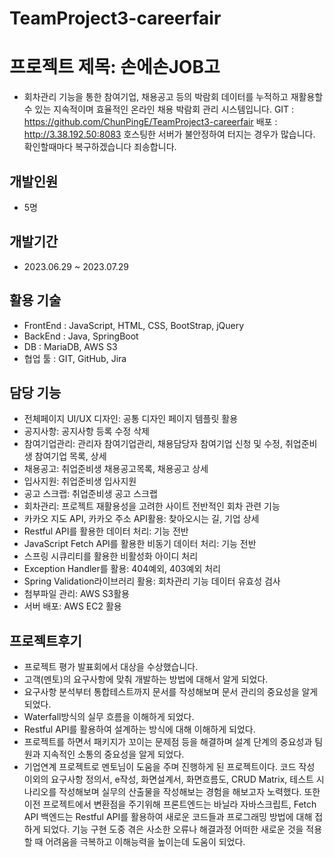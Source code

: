 # TeamProject3-careerfair

# 프로젝트 제목: 손에손JOB고
- 회차관리 기능을 통한 참여기업, 채용공고 등의 박람회 데이터를 누적하고 재활용할 수 있는 지속적이며 효율적인 온라인 채용 박람회 관리 시스템입니다.
  GIT  : https://github.com/ChunPingE/TeamProject3-careerfair
  배포 : http://3.38.192.50:8083
  호스팅한 서버가 불안정하여 터지는 경우가 많습니다. 확인할때마다 복구하겠습니다 죄송합니다.

## 개발인원
- 5명
  
## 개발기간
- 2023.06.29 ~ 2023.07.29

## 활용 기술
- FrontEnd : JavaScript, HTML, CSS, BootStrap, jQuery
- BackEnd  : Java, SpringBoot
- DB         : MariaDB, AWS S3
- 협업 툴    : GIT, GitHub, Jira

## 담당 기능
- 전체페이지 UI/UX 디자인: 공통 디자인 페이지 템플릿 활용
- 공지사항: 공지사항 등록 수정 삭제
- 참여기업관리: 관리자 참여기업관리, 채용담당자 참여기업 신청 및 수정, 취업준비생 참여기업 목록, 상세
- 채용공고: 취업준비생 채용공고목록, 채용공고 상세
- 입사지원: 취업준비생 입사지원
- 공고 스크랩: 취업준비생 공고 스크랩
- 회차관리: 프로젝트 재활용성을 고려한 사이트 전반적인 회차 관련 기능
- 카카오 지도 API, 카카오 주소 API활용: 찾아오시는 길, 기업 상세
- Restful API를 활용한 데이터 처리: 기능 전반
- JavaScript Fetch API를 활용한 비동기 데이터 처리: 기능 전반
- 스프링 시큐리티를 활용한 비활성화 아이디 처리
- Exception Handler를 활용: 404예외, 403예외 처리
- Spring Validation라이브러리 활용: 회차관리 기능 데이터 유효성 검사
- 첨부파일 관리: AWS S3활용
- 서버 배포: AWS EC2 활용

## 프로젝트후기
- 프로젝트 평가 발표회에서 대상을 수상했습니다.
- 고객(멘토)의 요구사항에 맞춰 개발하는 방법에 대해서 알게 되었다.
- 요구사항 분석부터 통합테스트까지 문서를 작성해보며 문서 관리의 중요성을 알게 되었다. 
- Waterfall방식의 실무 흐름을 이해하게 되었다.
- Restful API를 활용하여 설계하는 방식에 대해 이해하게 되었다.
- 프로젝트를 하면서 패키지가 꼬이는 문제점 등을 해결하며 설계 단계의 중요성과 팀원과 지속적인 소통의 중요성을 알게 되었다.
- 기업연계 프로젝트로 멘토님이 도움을 주며 진행하게 된 프로젝트이다. 코드 작성 이외의 요구사항 정의서, e작성, 화면설계서, 화면흐름도, CRUD Matrix, 테스트 시나리오를 작성해보며 실무의 산출물을 작성해보는 경험을 해보고자 노력했다. 또한 이전 프로젝트에서 변환점을 주기위해 프론트엔드는 바닐라 자바스크립트, Fetch API 백엔드는 Restful API를 활용하여 새로운 코드들과 프로그래밍 방법에 대해 접하게 되었다. 기능 구현 도중 겪은 사소한 오류나 해결과정 어떠한 새로운 것을 적용할 때 어려움을 극복하고 이해능력을 높이는데 도움이 되었다.


